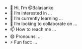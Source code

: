 - 👋 Hi, I’m @Balasankq
- 👀 I’m interested in ...
- 🌱 I’m currently learning ...
- 💞️ I’m looking to collaborate on ...
- 📫 How to reach me ...
- 😄 Pronouns: ...
- ⚡ Fun fact: ...

<!---
Balasankq/Balasankq is a ✨ special ✨ repository because its `README.md` (this file) appears on your GitHub profile.
You can click the Preview link to take a look at your changes.
--->
